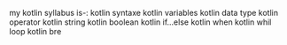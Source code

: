 my kotlin syllabus is-:
kotlin syntaxe
kotlin variables
kotlin data type
kotlin operator 
kotlin string 
kotlin boolean
kotlin if...else
kotlin when
kotlin whil loop
kotlin bre